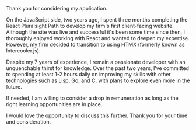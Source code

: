 Thank you for considering my application.

On the JavaScript side, two years ago, I spent three months completing the React Pluralsight Path to develop my firm's first client-facing website. Although the site was live and successful it's been some time since then, I thoroughly enjoyed working with React and wanted to deepen my expertise. However, my firm decided to transition to using HTMX (formerly known as Intercooler.js).

Despite my 7 years of experience, I remain a passionate developer with an unquenchable thirst for knowledge. Over the past two years, I’ve committed to spending at least 1-2 hours daily on improving my skills with other technologies such as Lisp, Go, and C, with plans to explore even more in the future.

If needed, I am willing to consider a drop in remuneration as long as the right learning opportunities are in place.

I would love the opportunity to discuss this further. Thank you for your time and consideration.

